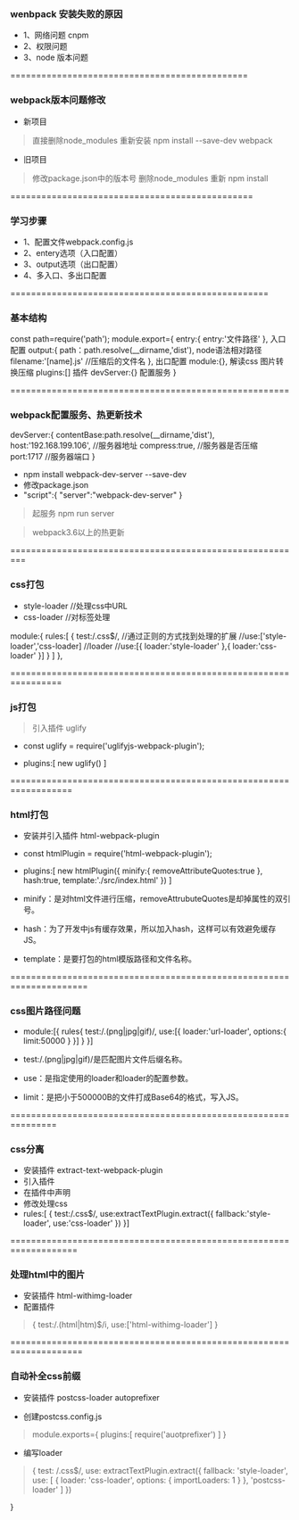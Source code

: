 ###  wenbpack 安装失败的原因

* 1、网络问题    cnpm
* 2、权限问题
* 3、node 版本问题

==============================================

### webpack版本问题修改

* 新项目
 >直接删除node_modules 重新安装 npm install --save-dev webpack
* 旧项目
 >修改package.json中的版本号   删除node_modules   重新  npm install

===============================================

### 学习步骤

* 1、配置文件webpack.config.js
* 2、entery选项（入口配置）
* 3、output选项（出口配置）
* 4、多入口、多出口配置

==================================================

### 基本结构

const path=require('path');
module.export={
    entry:{
        entry:'文件路径'
    },       入口配置
    output:{
        path：path.resolve(__dirname,'dist'),  node语法相对路径
        filename:'[name].js'    //压缩后的文件名
    },      出口配置
    module:{},      解读css  图片转换压缩
    plugins:[]      插件
    devServer:{}    配置服务
}


======================================================

###  webpack配置服务、热更新技术

devServer:{
    contentBase:path.resolve(__dirname,'dist'),
    host:'192.168.199.106',           //服务器地址
    compress:true,                    //服务器是否压缩
    port:1717                        //服务器端口
}

+ npm install webpack-dev-server --save-dev
+ 修改package.json
+ "script":{
    "server":"webpack-dev-server"
}
>起服务  npm run server

> webpack3.6以上的热更新

=========================================================

### css打包

* style-loader      //处理css中URL
* css-loader        //对标签处理


module:{
        rules:[
            {
                test:/\.css$/,    //通过正则的方式找到处理的扩展
                //use:['style-loader','css-loader]
                //loader
                //use:[{
                    loader:'style-loader'
                    },{
                        loader:'css-loader'
                }]
            }
        ]
    },

================================================================

### js打包

>引入插件 uglify

* const uglify = require('uglifyjs-webpack-plugin');

* plugins:[
   new uglify()
]

==================================================================

### html打包

+ 安装并引入插件  html-webpack-plugin
+ const htmlPlugin = require('html-webpack-plugin');
+ plugins:[
    new  htmlPlugin({
        minify:{
            removeAttributeQuotes:true
        },
        hash:true,
        template:'./src/index.html'
    })
]

+ minify：是对html文件进行压缩，removeAttrubuteQuotes是却掉属性的双引号。
+ hash：为了开发中js有缓存效果，所以加入hash，这样可以有效避免缓存JS。
+ template：是要打包的html模版路径和文件名称。

=====================================================================

### css图片路径问题

+ module:[{
    rules{
        test:/\.(png|jpg|gif)/,
        use:[{
            loader:'url-loader',
            options:{
                limit:50000
            }
        }]
    }
}] 

+ test:/\.(png|jpg|gif)/是匹配图片文件后缀名称。
+ use：是指定使用的loader和loader的配置参数。
+ limit：是把小于500000B的文件打成Base64的格式，写入JS。

===============================================================

###  css分离

+ 安装插件  extract-text-webpack-plugin
+ 引入插件
+ 在插件中声明
+ 修改处理css
+  rules:[
    {
        test:/\.css$/,
        use:extractTextPlugin.extract({
            fallback:'style-loader',
            use:'css-loader'
        })
    }]

===================================================================

### 处理html中的图片

+ 安装插件  html-withimg-loader
+ 配置插件  
>{
    test:/\.(html|htm)$/i,
    use:['html-withimg-loader']
}


====================================================================

### 自动补全css前缀

+ 安装插件  postcss-loader   autoprefixer

+ 创建postcss.config.js
>module.exports={
    plugins:[
        require('auotprefixer')
    ]
}

+ 编写loader
>{
    test: /\.css$/,
    use: extractTextPlugin.extract({
        fallback: 'style-loader',
        use: [
            { loader: 'css-loader', options: { importLoaders: 1 } },
            'postcss-loader'
        ]
    })
    
}